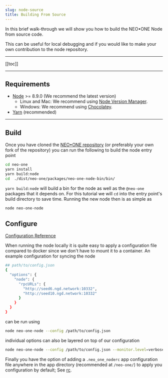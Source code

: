 ```yaml
---
slug: node-source
title: Building From Source
---
```


In this brief walk-through we will show you how to build the NEO•ONE Node from source code.

This can be useful for local debugging and if you would like to make your own contribution to the node repository.

---

[[toc]]

---

## Requirements

- [Node](https://nodejs.org) >= 8.9.0 (We recommend the latest version)
  - Linux and Mac: We recommend using [Node Version Manager](https://github.com/creationix/nvm).
  - Windows: We recommend using [Chocolatey](https://chocolatey.org/).
- [Yarn](https://yarnpkg.com/) (recommended)

---

## Build

Once you have cloned the [NEO•ONE repository](https://github.com/neo-one-suite/neo-one) (or preferably your own fork of the repository) you can run the following to build the node entry point

```bash
cd neo-one
yarn install
yarn build:node
cd  ./dist/neo-one/packages/neo-one-node-bin/bin/
```

`yarn build:node` will build a bin for the node as well as the `@neo-one` packages that it depends on. For this tutorial we will `cd` into the entry point's build directory to save time. Running the new node then is as simple as

```bash
node neo-one-node
```

## Configure

[Configuration Reference](/docs/node-configuration)

When running the node locally it is quite easy to apply a configuration file compared to docker since we don't have to mount it to a container. An example configuration for syncing the node

```bash
## path/to/config.json
{
  "options": {
    "node": {
      "rpcURLs": {
        "http://seed6.ngd.network:10332",
        "http://seed10.ngd.network:10332"
      }
    }
  }
}
```

can be run using

```bash
node neo-one-node --config /path/to/config.json
```

individual options can also be layered on top of our configuration

```bash
node neo-one-node --config /path/to/config.json --monitor.level=verbose
```

Finally you have the option of adding a `.neo_one_noderc` app configuration file anywhere in the app directory (recommended at `/neo-one/`) to apply you configuration by default; See [rc](https://github.com/dominictarr/rc#rc).